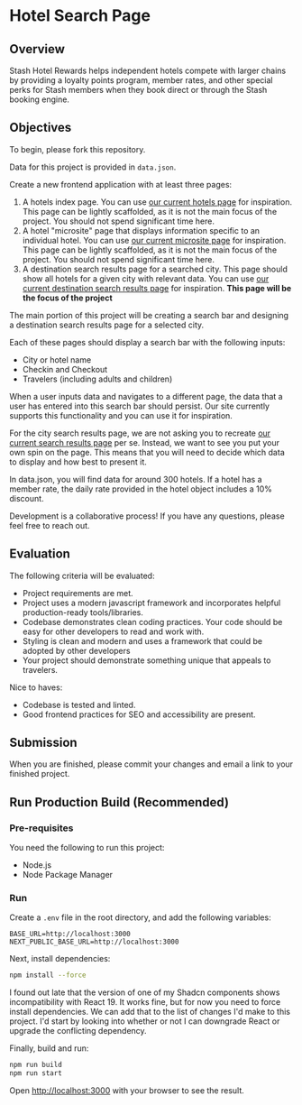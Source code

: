 # Hotel Search Page

## Overview

Stash Hotel Rewards helps independent hotels compete with larger chains by providing a loyalty points program, member rates, and other special perks for Stash members when they book direct or through the Stash booking engine.

## Objectives

To begin, please fork this repository.

Data for this project is provided in `data.json`.

Create a new frontend application with at least three pages:

1. A hotels index page. You can use [our current hotels page](https://www.stashrewards.com/hotels) for inspiration. This page can be lightly scaffolded, as it is not the main focus of the project. You should not spend significant time here.
2. A hotel "microsite" page that displays information specific to an individual hotel. You can use [our current microsite page](https://www.stashrewards.com/hotel/seattle/the-state-hotel?search_guid=5a02b541-8282-41d3-bb7e-cf3e568814fa) for inspiration. This page can be lightly scaffolded, as it is not the main focus of the project. You should not spend significant time here.
3. A destination search results page for a searched city. This page should show all hotels for a given city with relevant data. You can use [our current destination search results page](https://www.stashrewards.com/travel/destination?adults=1&checkin=Tue+Jun+24+2025+00%3A00%3A00+GMT-0700+%28Pacific+Daylight+Time%29&checkout=Thu+Jun+26+2025+00%3A00%3A00+GMT-0700+%28Pacific+Daylight+Time%29&children=0&city_id=&hotel_id=&lat=47.6064&lng=-122.331&prev_view=Seattle%2C+Washington+State%2C+United+States&radius=3&search_value=Seattle%2C+Washington+State%2C+United+States&suppress_otas=true&view=destination) for inspiration. **This page will be the focus of the project**

The main portion of this project will be creating a search bar and designing a destination search results page for a selected city.

Each of these pages should display a search bar with the following inputs:

- City or hotel name
- Checkin and Checkout
- Travelers (including adults and children)

When a user inputs data and navigates to a different page, the data that a user has entered into this search bar should persist. Our site currently supports this functionality and you can use it for inspiration.

For the city search results page, we are not asking you to recreate [our current search results page](https://www.stashrewards.com/travel/destination?adults=1&checkin=Tue+Jun+24+2025+00%3A00%3A00+GMT-0700+%28Pacific+Daylight+Time%29&checkout=Thu+Jun+26+2025+00%3A00%3A00+GMT-0700+%28Pacific+Daylight+Time%29&children=0&city_id=&hotel_id=&lat=47.6064&lng=-122.331&prev_view=Seattle%2C+Washington+State%2C+United+States&radius=3&search_value=Seattle%2C+Washington+State%2C+United+States&suppress_otas=true&view=destination) per se. Instead, we want to see you put your own spin on the page. This means that you will need to decide which data to display and how best to present it.

In data.json, you will find data for around 300 hotels. If a hotel has a member rate, the daily rate provided in the hotel object includes a 10% discount.

Development is a collaborative process! If you have any questions, please feel free to reach out.

## Evaluation

The following criteria will be evaluated:

- Project requirements are met.
- Project uses a modern javascript framework and incorporates helpful production-ready tools/libraries.
- Codebase demonstrates clean coding practices. Your code should be easy for other developers to read and work with.
- Styling is clean and modern and uses a framework that could be adopted by other developers
- Your project should demonstrate something unique that appeals to travelers.

Nice to haves:

- Codebase is tested and linted.
- Good frontend practices for SEO and accessibility are present.

## Submission

When you are finished, please commit your changes and email a link to your finished project.

## Run Production Build (Recommended)

### Pre-requisites

You need the following to run this project:

- Node.js
- Node Package Manager

### Run

Create a `.env` file in the root directory, and add the following variables:

```env
BASE_URL=http://localhost:3000
NEXT_PUBLIC_BASE_URL=http://localhost:3000
```

Next, install dependencies:

```bash
npm install --force
```

I found out late that the version of one of my Shadcn components shows incompatibility with React 19. It works fine, but for now you need to force install dependencies. We can add that to the list of changes I'd make to this project. I'd start by looking into whether or not I can downgrade React or upgrade the conflicting dependency.

Finally, build and run:

```bash
npm run build
npm run start
```

Open [http://localhost:3000](http://localhost:3000) with your browser to see the result.
